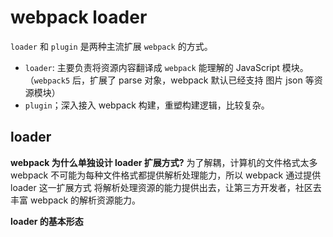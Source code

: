 # webpack loader

`loader` 和 `plugin` 是两种主流扩展 `webpack` 的方式。

- `loader`: 主要负责将资源内容翻译成 `webpack` 能理解的 JavaScript 模块。（`webpack5` 后，扩展了 parse 对象，webpack 默认已经支持 图片 json 等资源模块）
- `plugin`；深入接入 webpack 构建，重塑构建逻辑，比较复杂。

## loader

**webpack 为什么单独设计 loader 扩展方式?**
为了解耦，计算机的文件格式太多 webpack 不可能为每种文件格式都提供解析处理能力，所以 webpack 通过提供 loader 这一扩展方式 将解析处理资源的能力提供出去，让第三方开发者，社区去丰富 webpack 的解析资源能力。

**loader 的基本形态**
